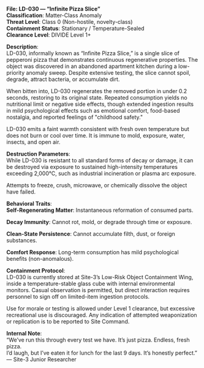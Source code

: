 **File: LD-030 — “Infinite Pizza Slice”**  
**Classification**: Matter-Class Anomaly  
**Threat Level**: Class 0 (Non-hostile, novelty-class)  
**Containment Status**: Stationary / Temperature-Sealed  
**Clearance Level**: DIVIDE Level 1+  

**Description**:  
LD-030, informally known as “Infinite Pizza Slice,” is a single slice of pepperoni pizza that demonstrates continuous regenerative properties. The object was discovered in an abandoned apartment kitchen during a low-priority anomaly sweep. Despite extensive testing, the slice cannot spoil, degrade, attract bacteria, or accumulate dirt.  

When bitten into, LD-030 regenerates the removed portion in under 0.2 seconds, restoring to its original state. Repeated consumption yields no nutritional limit or negative side effects, though extended ingestion results in mild psychological effects such as emotional comfort, food-based nostalgia, and reported feelings of "childhood safety."  

LD-030 emits a faint warmth consistent with fresh oven temperature but does not burn or cool over time. It is immune to mold, exposure, water, insects, and open air.   

**Destruction Parameters**:  
While LD-030 is resistant to all standard forms of decay or damage, it can be destroyed via exposure to sustained high-intensity temperatures exceeding 2,000°C, such as industrial incineration or plasma arc exposure.  

Attempts to freeze, crush, microwave, or chemically dissolve the object have failed.  

**Behavioral Traits**:  
**Self-Regenerating Matter**: Instantaneous reformation of consumed parts.  

**Decay Immunity**: Cannot rot, mold, or degrade through time or exposure.  

**Clean-State Persistence**: Cannot accumulate filth, dust, or foreign substances.  

**Comfort Response**: Long-term consumption has mild psychological benefits (non-anomalous).  

**Containment Protocol**:  
LD-030 is currently stored at Site-3’s Low-Risk Object Containment Wing, inside a temperature-stable glass cube with internal environmental monitors. Casual observation is permitted, but direct interaction requires personnel to sign off on limited-item ingestion protocols.   

Use for morale or testing is allowed under Level 1 clearance, but excessive recreational use is discouraged. Any indication of attempted weaponization or replication is to be reported to Site Command.  

**Internal Note**:  
“We’ve run this through every test we have. It’s just pizza. Endless, fresh pizza.  
I’d laugh, but I’ve eaten it for lunch for the last 9 days. It’s honestly perfect.”  
— Site-3 Junior Researcher  

